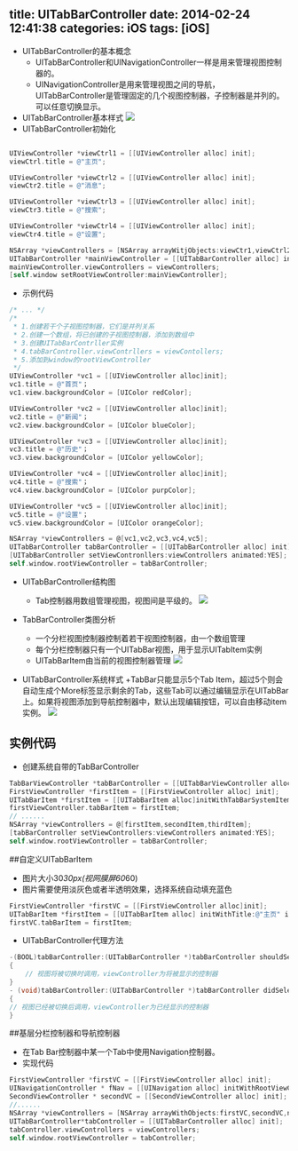 title: UITabBarController
date: 2014-02-24 12:41:38
categories: iOS
tags: [iOS]
---
- UITabBarController的基本概念
	+ UITabBarController和UINavigationController一样是用来管理视图控制器的。
	+ UINavigationController是用来管理视图之间的导航，UITabBarController是管理固定的几个视图控制器，子控制器是并列的。可以任意切换显示。
- UITabBarController基本样式
![](https://github.com/zt1991616/blog/raw/master/Image/14022401.png)
- UITabBarController初始化
```Objective-C

UIViewController *viewCtrl1 = [[UIViewController alloc] init];
viewCtrl.title = @"主页";

UIViewController *viewCtrl2 = [[UIViewController alloc] init];
viewCtr2.title = @"消息";

UIViewController *viewCtrl3 = [[UIViewController alloc] init];
viewCtr3.title = @"搜索";

UIViewController *viewCtrl4 = [[UIViewController alloc] init];
viewCtr4.title = @"设置";

NSArray *viewControllers = [NSArray arrayWitjObjects:viewCtr1,viewCtrl2,viewCtrl3,viewCtrl3,viewCtrl4,nil];
UITabBarController *mainViewController = [[UITabBarController alloc] init];
mainViewController.viewControllers = viewControllers;
[self.window setRootViewController:mainViewController];
```
- 示例代码
```Objective-C
/* ... */
/*
 * 1.创建若干个子视图控制器，它们是并列关系
 * 2.创建一个数组，将已创建的子视图控制器，添加到数组中
 * 3.创建UITabBarContrller实例
 * 4.tabBarController.viewContrllers = viewContollers;
 * 5.添加到window的rootViewController
 */
UIViewController *vc1 = [[UIViewController alloc]init];
vc1.title = @"首页"；
vc1.view.backgroundColor = [UIColor redColor];

UIViewController *vc2 = [[UIViewController alloc]init];
vc2.title = @"新闻"；
vc2.view.backgroundColor = [UIColor blueColor];

UIViewController *vc3 = [[UIViewController alloc]init];
vc3.title = @"历史"；
vc3.view.backgroundColor = [UIColor yellowColor];

UIViewController *vc4 = [[UIViewController alloc]init];
vc4.title = @"搜索"；
vc4.view.backgroundColor = [UIColor purpColor];

UIViewController *vc5 = [[UIViewController alloc]init];
vc5.title = @"设置"；
vc5.view.backgroundColor = [UIColor orangeColor];

NSArray *viewControllers = @[vc1,vc2,vc3,vc4,vc5];
UITabBarController tabBarController = [[UITabBarController alloc] init];
[UITabBarController setViewContronllers:viewControllers animated:YES];
self.window.rootViewController = tabBarController; 
```

- UITabBarController结构图
	+ Tab控制器用数组管理视图，视图间是平级的。
![](https://github.com/zt1991616/blog/raw/master/Image/14022402.png)

- TabBarController类图分析
	+ 一个分栏视图控制器控制着若干视图控制器，由一个数组管理
	+ 每个分栏控制器只有一个UITabBar视图，用于显示UITabItem实例
	+ UITabBarItem由当前的视图控制器管理
![](https://github.com/zt1991616/blog/raw/master/Image/14022403.png)

- UITabBarController系统样式
	+TabBar只能显示5个Tab Item，超过5个则会自动生成个More标签显示剩余的Tab，这些Tab可以通过编辑显示在UITabBar上。如果将视图添加到导航控制器中，默认出现编辑按钮，可以自由移动item实例。
![](https://github.com/zt1991616/blog/raw/master/Image/14022404.png)

## 实例代码
- 创建系统自带的TabBarController
```Objective-C
TabBarViewController *tabBarController = [[UITabBarViewController alloc]init];
FirstViewController *firstItem = [[FirstViewController alloc] init];
UITabBarItem *firstItem = [[UITabBarItem alloc]initWithTabBarSystemItem:UITabBarSystemItemFavorites tag:1];
firstViewController.tabBarItem = firstItem;
// ......
NSArray *viewControllers = @[firstItem,secondItem,thirdItem];
[tabBarController setViewControllers:viewControllers animated:YES];
self.window.rootViewController = tabBarController;
```

##自定义UITabBarItem
- 图片大小30*30px(视网膜屏60*60)
- 图片需要使用淡灰色或者半透明效果，选择系统自动填充蓝色
```Objective-C
FirstViewController *firstVC = [[FirstViewController alloc]init];
UITabBarItem *firstItem = [[UITabBarItem alloc] initWithTitle:@"主页" image:[UIImage imageNamed:@"image.ong"]tag:1];
firstVC.tabBarItem = firstItem;
```
- UITabBarController代理方法
```Objective-C
-(BOOL)tabBarController:(UITabBarController *)tabBarController shouldSelectViewController:(UIViewController *)viewController
{
	// 视图将被切换时调用，viewController为将被显示的控制器
}
- (void)tabBarController:(UITabBarController *)tabBarController didSelectViewController:(UIViewController *)viewController
{
// 视图已经被切换后调用，viewController为已经显示的控制器
}
```
##基层分栏控制器和导航控制器
- 在Tab Bar控制器中某一个Tab中使用Navigation控制器。
- 实现代码
```Objective-C
FirstViewController *firstVC = [[FirstViewController alloc] init];
UINavigationController * fNav = [[UINavigation alloc] initWithRootViewController:firstVC];
SecondViewController * secondVC = [[SecondViewController alloc] init];
//......
NSArray *viewControllers = [NSArray arrayWithObjects:firstVC,secondVC,nil];
UITabBarController*tabController = [[UITabBarController alloc] init];
tabController.viewControllers = viewControllers;
self.window.rootViewController = tabController;
```